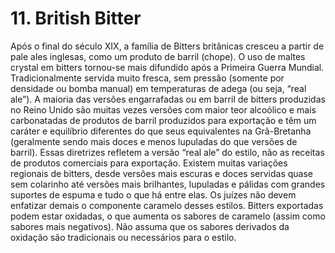    # 11. British Bitter

Após o final do século XIX, a família de Bitters britânicas cresceu a partir de pale ales inglesas, como um produto de barril (chope). O uso de maltes crystal em bitters tornou-se mais difundido após a Primeira Guerra Mundial. Tradicionalmente servida muito fresca, sem pressão (somente por densidade ou bomba manual) em temperaturas de adega (ou seja, “real ale”). A maioria das versões engarrafadas ou em barril de bitters produzidas no Reino Unido são muitas vezes versões com maior teor alcoólico e mais carbonatadas de produtos de barril produzidos para exportação e têm um caráter e equilíbrio diferentes do que seus equivalentes na Grã-Bretanha (geralmente sendo mais doces e menos lupuladas do que versões de barril). Essas diretrizes refletem a versão “real ale” do estilo, não as receitas de produtos comerciais para exportação. Existem muitas variações regionais de bitters, desde versões mais escuras e doces servidas quase sem colarinho até versões mais brilhantes, lupuladas e pálidas com grandes suportes de espuma e tudo o que há entre elas. Os juízes não devem enfatizar demais o componente caramelo desses estilos. Bitters exportadas podem estar oxidadas, o que aumenta os sabores de caramelo (assim como sabores mais negativos). Não assuma que os sabores derivados da oxidação são tradicionais ou necessários para o estilo.